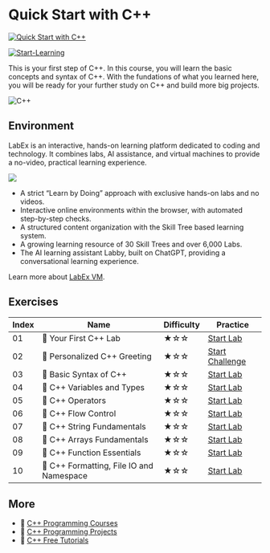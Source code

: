 # Quick Start with C++

[![Quick Start with C++](https://cover-creator.appbot.io/quick-start-with-cpp.png)](https://labex.io/courses/quick-start-with-cpp)

[![Start-Learning](https://img.shields.io/badge/Start-Learning-whitesmoke?style=for-the-badge)](https://labex.io/courses/quick-start-with-cpp)

This is your first step of C++. In this course, you will learn the basic concepts and syntax of C++. With the fundations of what you learned here, you will be ready for your further study on C++ and build more big projects.

![C++](https://img.shields.io/badge/C++-whitesmoke?style=for-the-badge&logo=c++)


## Environment

LabEx is an interactive, hands-on learning platform dedicated to coding and technology. It combines labs, AI assistance, and virtual machines to provide a no-video, practical learning experience.

![](https://tutorial-screenshot.getvm.io/images/vm-1725247253.png)

- A strict “Learn by Doing” approach with exclusive hands-on labs and no videos.
- Interactive online environments within the browser, with automated step-by-step checks.
- A structured content organization with the Skill Tree based learning system.
- A growing learning resource of 30 Skill Trees and over 6,000 Labs.
- The AI learning assistant Labby, built on ChatGPT, providing a conversational learning experience.

Learn more about [LabEx VM](https://support.labex.io/using-labex/virtual-machine).

## Exercises

|   Index | Name                                    | Difficulty   | Practice                                                                                                         |
|---------|-----------------------------------------|--------------|------------------------------------------------------------------------------------------------------------------|
|      01 | 📖 Your First C++ Lab                    | ★☆☆          | <a target='_blank' href='https://labex.io/tutorials/cpp-your-first-c-lab-391803'>Start Lab</a>                   |
|      02 | 🎯 Personalized C++ Greeting             | ★☆☆          | <a target='_blank' href='https://labex.io/labs/cpp-personalized-c-greeting-391809'>Start Challenge</a>           |
|      03 | 📖 Basic Syntax of C++                   | ★☆☆          | <a target='_blank' href='https://labex.io/tutorials/cpp-basic-syntax-of-c-178534'>Start Lab</a>                  |
|      04 | 📖 C++ Variables and Types               | ★☆☆          | <a target='_blank' href='https://labex.io/tutorials/cpp-c-variables-and-types-178540'>Start Lab</a>              |
|      05 | 📖 C++ Operators                         | ★☆☆          | <a target='_blank' href='https://labex.io/tutorials/cpp-c-operators-178538'>Start Lab</a>                        |
|      06 | 📖 C++ Flow Control                      | ★☆☆          | <a target='_blank' href='https://labex.io/tutorials/cpp-c-flow-control-178536'>Start Lab</a>                     |
|      07 | 📖 C++ String Fundamentals               | ★☆☆          | <a target='_blank' href='https://labex.io/tutorials/cpp-c-string-fundamentals-178539'>Start Lab</a>              |
|      08 | 📖 C++ Arrays Fundamentals               | ★☆☆          | <a target='_blank' href='https://labex.io/tutorials/cpp-c-arrays-fundamentals-178535'>Start Lab</a>              |
|      09 | 📖 C++ Function Essentials               | ★☆☆          | <a target='_blank' href='https://labex.io/tutorials/cpp-c-function-essentials-178537'>Start Lab</a>              |
|      10 | 📖 C++ Formatting, File IO and Namespace | ★☆☆          | <a target='_blank' href='https://labex.io/tutorials/cpp-c-formatting-file-io-and-namespace-178541'>Start Lab</a> |

## More

- 🔗 [C++ Programming Courses](https://github.com/labex-labs/awesome-programming-courses)
- 🔗 [C++ Programming Projects](https://github.com/labex-labs/awesome-programming-projects)
- 🔗 [C++ Free Tutorials](https://github.com/labex-labs/cpp-free-tutorials)

